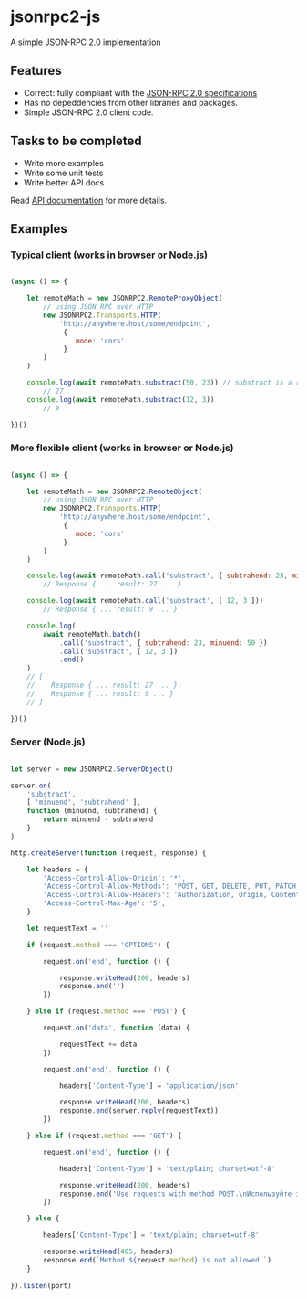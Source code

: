 jsonrpc2-js
============

A simple JSON-RPC 2.0 implementation

## Features
- Correct: fully compliant with the [JSON-RPC 2.0 specifications](http://www.jsonrpc.org/specification)
- Has no depeddencies from other libraries and packages.
- Simple JSON-RPC 2.0 client code.

## Tasks to be completed
- Write more examples
- Write some unit tests
- Write better API docs

Read [API documentation](API.md) for more details.

## Examples

### Typical client (works in browser or Node.js)

```javascript

(async () => {

	let remoteMath = new JSONRPC2.RemoteProxyObject(
	    // using JSON RPC over HTTP
	    new JSONRPC2.Transports.HTTP(
	        'http://anywhere.host/some/endpoint',
	         {
	            mode: 'cors'
	         }
	    )
	)

	console.log(await remoteMath.substract(50, 23)) // substract is a remote method
		// 27
	console.log(await remoteMath.substract(12, 3))
		// 9

})()

```

### More flexible client (works in browser or Node.js)

```javascript

(async () => {

	let remoteMath = new JSONRPC2.RemoteObject(
	    // using JSON RPC over HTTP
	    new JSONRPC2.Transports.HTTP(
	        'http://anywhere.host/some/endpoint',
	         {
	            mode: 'cors'
	         }
	    )
	)

	console.log(await remoteMath.call('substract', { subtrahend: 23, minuend: 50 }))
		// Response { ... result: 27 ... }

	console.log(await remoteMath.call('substract', [ 12, 3 ]))
		// Response { ... result: 9 ... }

	console.log(
		await remoteMath.batch()
			.call('substract', { subtrahend: 23, minuend: 50 })
			.call('substract', [ 12, 3 ])
			.end()
	)
	// [
	//	  Response { ... result: 27 ... },
	//	  Response { ... result: 9 ... }
	// ]

})()

```

### Server (Node.js)

```javascript

let server = new JSONRPC2.ServerObject()

server.on(
    'substract',
    [ 'minuend', 'subtrahend' ],
    function (minuend, subtrahend) {
        return minuend - subtrahend
    }
)

http.createServer(function (request, response) {

	let headers = {
		'Access-Control-Allow-Origin': '*',
		'Access-Control-Allow-Methods': 'POST, GET, DELETE, PUT, PATCH, OPTIONS',
		'Access-Control-Allow-Headers': 'Authorization, Origin, Content-Type, Accept',
		'Access-Control-Max-Age': '5',
	}

    let requestText = ''

    if (request.method === 'OPTIONS') {

        request.on('end', function () {

			response.writeHead(200, headers)
			response.end('')
		})

	} else if (request.method === 'POST') {

        request.on('data', function (data) {

            requestText += data
        })

        request.on('end', function () {

			headers['Content-Type'] = 'application/json'

			response.writeHead(200, headers)
            response.end(server.reply(requestText))
        })

    } else if (request.method === 'GET') {

        request.on('end', function () {

			headers['Content-Type'] = 'text/plain; charset=utf-8'

			response.writeHead(200, headers)
    	    response.end('Use requests with method POST.\nИспользуйте запросы методом POST.\n')
        })

	} else {

		headers['Content-Type'] = 'text/plain; charset=utf-8'

		response.writeHead(405, headers)
	    response.end(`Method ${request.method} is not allowed.`)
	}
    
}).listen(port)

```
